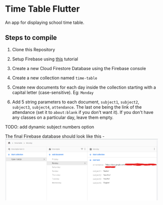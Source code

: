 # Time Table Flutter

An app for displaying school time table.

## Steps to compile

1. Clone this Repository

2. Setup Firebase using [this](https://firebase.google.com/docs/flutter/setup?platform=android) tutorial

3. Create a new Cloud Firestore Database using the Firebase console

4. Create a new collection named ```time-table```

5. Create new documents for each day inside the collection starting with a capital letter (case-sensitive). Eg: ```Monday```

6. Add 5 string parameters to each document, ```subject1```, ```subject2```, ```subject3```, ```subject4```, ```attendance```. The last one being the link of the attendance (set it to ```about:blank``` if you don't want it). If you don't have any classes on a particular day, leave them empty.

TODO: add dynamic subject numbers option

The final Firebase database should look like this - 
![Final Firebase Database](/readme-images/final_db.png)
